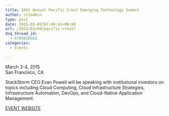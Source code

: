 ```yaml
---
title: 10th Annual Pacific Crest Emerging Technology Summit
author: st2admin
type: post
date: 2015-03-05T07:00:41+00:00
url: /2015/03/04/pacific-crest/
dsq_thread_id:
  - 4703856563
categories:
  - Events

---
```

March 3-4, 2015  
San Francisco, CA

StackStorm CEO Evan Powell will be speaking with institutional investors on topics including Cloud Computing, Cloud Infrastructure Strategies, Infrastructure Automation, DevOps, and Cloud-Native Application Management.

<a href="http://www.pacific-crest.com/news/" target="_blank">EVENT WEBSITE</a>